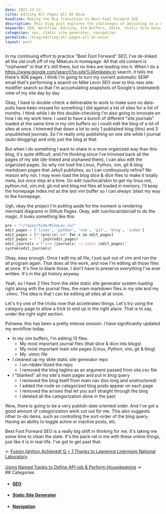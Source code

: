```yaml
---
date: 2022-12-13
title: Editing All Pages All At Once
headline: Making the Big Transition to Best Foot Forward SEO
description: This blog post explores the challenges of adjusting to a new SEO workflow, including editing 13 files in vim buffers, cleaning up a Skite static site generator repo, and making changes to the main pages and blog query. It's a difficult transition for the author, who is a pack-rat when it comes to online things, and they must learn to let go of old habits in order to make the most of the blog query and toggle active or inactive posts.
keywords: SEO, Workflow, Editing, Vim Buffers, Skite, Static Site Generator, Main Pages, Blog Query, Toggle Active/Inactive, Best Foot Forward SEO, Pack-Rat, Online Things, Categorization, Navigation, Surf Straight Through, Publish-Date Oriented
categories: seo, static site generator, navigation
permalink: /blog/editing-all-pages-all-at-once/
layout: post
---
```



In my continuing effort to practice "Best Foot Forward" SEO, I've de-linked all
the old cruft off of my MikeLev.in homepage. All that old content is "orphaned"
in that it's still there, but no links are leading into it. When I do a
https://www.google.com/search?q=site%3Amikelev.in search, it tells me there's
406 pages. I think I'm going to turn my current automatic SERP email that's
performing a search on Mike Levin SEO over to this new site: modifier search so
that I'm accumulating snapshots of Google's (estimated) view of my site day by
day.

Okay, I have to double-check a deliverable to work to make sure no data-pulls
have been missed for something I did against a list of sites for a list of
months. I think while I do this double-checking I'm also going to innovate on
how I do my work here. I used to have a bunch of different "site journals"
loaded at the same time in my vim buffers so I could edit the blog of a lot of
sites at once. I trimmed that down a lot to only 1 published blog (this) and 3
unpublished journals. So I'm really only publishing on one site while I journal
(auto-blogging) and only just the blog at that.

But when I do something I want to share in a more organized way than this blog,
it's quite difficult, and I'm thinking since I've trimmed back all the pages of
my site (de-linked and orphaned them), I can also edit the organized pages. So
why not load the Linux, Python, vim, git & blog markdown pages that Jekyll
publishes, so I can continuously refine? No reason why not. I may even load the
blog slice & dice files to make it totally meta, but once step at a time. Go
edit /usr/local/sbin to get my linux.md, python.md, vim.md, git.md and blog.md
files all loaded in memory. I'll keep the homepage index.md as the last vim
buffer so I can always :blast my way to the homepage.

Ugh, okay the project I'm putting aside for the moment is rendering mermaid
diagrams in Github Pages. Okay, edit /usr/local/sbin/all to do the magic. It
looks something like this:

```python
pre = "~/repos/hide/MikeLev.in/"
edit_pages = ['linux', 'python', 'vim', 'git', 'blog', 'index']
edit_pages = [f"{pre}{x}.md" for x in edit_pages]
edit_pages = " ".join(edit_pages)
edit_journals = f"vim {journals} ~/.vimrc {edit_pages}"
system(edit_journals)
```

Okay, easy enough. Once I edit my all file, I just quit out of vim and run the
all program again. That does all the work, and now I'm editing all those files
at once. It's fine to blank those. I don't have to preserve everything I've
ever written. It's in the git history anyway.

Yeah, so I have 2 files from the skite static site generator system loading
right along with the journal files, the main markdown files in my site and my
.vimrc. The idea is that I can be editing all sites all at once.

Let's try one of the tricks now that accelerates things. Let's try using the
category page to allow a trick to end up in the right place. That is to say,
under the right sight section.

Pshwew, this has been a pretty intense session. I have significantly updated my
workflow today.

- In my vim buffers, I'm editing 13 files.
  - My most important journal files (that slice & dice into blogs)
  - My most important main site pages (Linux, Python, vim, git & blog)
  - My .vimrc file
- I cleaned up my skite static site generator repo
  - I un-nbdev'itized the repo
  - I removed the blog tagline as an argument passed from site.csv file
- I "blanked" all my site's main pages and put in blog query
  - I removed the blog itself from main nav (too long and unstructured)
  - I added the code so categorized blog posts appear on each page
  - I removed the arrows that let you surf straight through the blog
  - I deleted all the categorization done in the past

Wow, there is going to be a very publish-date oriented order. And I've got a
good amount of categorization work cut out for me. This also suggests other
to-do items, such as controlling the sort-order of the blog query. Having an
ability to toggle active or inactive posts, etc.

Best Foot Forward SEO is a really big shift in thinking for me. It's taking me
some time to clean the slate. It's the pack-rat in me with these online things,
just like it is in real-life. I've got to get past that.


<div class="arrow-links"><div class="post-nav-prev"><span class="arrow">&larr;&nbsp;</span><a href="/blog/fusion-ignition-achieved-q-1-thanks-to-lawrence-livermore-national-laboratory/">Fusion Ignition Achieved! Q = 1 Thanks to Lawrence Livermore National Laboratory</a></div> &nbsp; <div class="post-nav-next"><a href="/blog/using-named-tuples-to-define-api-job-perform-housekeeping/">Using Named Tuples to Define API-job & Perform Housekeeping</a><span class="arrow">&nbsp;&rarr;</span></div></div>
## Categories

<ul>
<li><h4><a href='/seo/'>SEO</a></h4></li>
<li><h4><a href='/static-site-generator/'>Static Site Generator</a></h4></li>
<li><h4><a href='/navigation/'>Navigation</a></h4></li></ul>